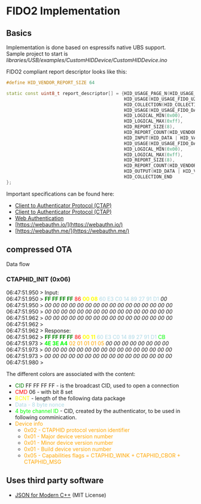 # FIDO2 Implementation


## Basics

Implementation is done based on espressifs native UBS support. \
Sample project to start is _libraries/USB/examples/CustomHIDDevice/CustomHIDDevice.ino_

FIDO2 compliant report descriptor looks like this:


```cpp
#define HID_VENDOR_REPORT_SIZE 64

static const uint8_t report_descriptor[] = {HID_USAGE_PAGE_N(HID_USAGE_PAGE_FIDO, 2),
                                            HID_USAGE(HID_USAGE_FIDO_U2FHID),
                                            HID_COLLECTION(HID_COLLECTION_APPLICATION),
                                            HID_USAGE(HID_USAGE_FIDO_DATA_IN), /* Input */
                                            HID_LOGICAL_MIN(0x00),
                                            HID_LOGICAL_MAX(0xff),
                                            HID_REPORT_SIZE(8),
                                            HID_REPORT_COUNT(HID_VENDOR_REPORT_SIZE),
                                            HID_INPUT(HID_DATA | HID_VARIABLE | HID_ABSOLUTE),
                                            HID_USAGE(HID_USAGE_FIDO_DATA_OUT), /* Output */
                                            HID_LOGICAL_MIN(0x00),
                                            HID_LOGICAL_MAX(0xff),
                                            HID_REPORT_SIZE(8),
                                            HID_REPORT_COUNT(HID_VENDOR_REPORT_SIZE),
                                            HID_OUTPUT(HID_DATA | HID_VARIABLE | HID_ABSOLUTE),
                                            HID_COLLECTION_END
};
```

Important specifications can be found here:
* [Client to Authenticator Protocol (CTAP)](https://fidoalliance.org/specs/fido-v2.0-ps-20190130/fido-client-to-authenticator-protocol-v2.0-ps-20190130.html)
* [Client to Authenticator Protocol (CTAP)](https://fidoalliance.org/specs/fido-v2.1-ps-20210615/fido-client-to-authenticator-protocol-v2.1-ps-errata-20220621.html)
* [Web Authentication](https://www.w3.org/TR/webauthn-1/#conforming-all-classes)
* [https://webauthn.io/](https://webauthn.io/)
* [https://webauthn.me/](https://webauthn.me/)

## compressed OTA

Data flow

### CTAPHID_INIT (0x06) 


06:47:51.950 > Input: \
06:47:51.950 > <span style="color:green">**FF FF FF FF**</span> <span style="color:red">86</span> <span style="color:yellow">**00 08**</span> <span style="color:lightblue">60 E3 C0 14 89 27 91 D1</span> _00_ \
06:47:51.950 > _00 00 00 00 00 00 00 00 00 00 00 00 00 00 00 00_ \
06:47:51.950 > _00 00 00 00 00 00 00 00 00 00 00 00 00 00 00 00_ \
06:47:51.962 > _00 00 00 00 00 00 00 00 00 00 00 00 00 00 00 00_ \
06:47:51.962 > \
06:47:51.962 > Response: \
06:47:51.962 > <span style="color:green">**FF FF FF FF**</span> <span style="color:red">86</span> <span style="color:yellow">**00 11**</span> <span style="color:lightblue">60 E3 C0 14 89 27 91 D1</span> <span style="color:lime">CB</span> \
06:47:51.973 > <span style="color:lime">**4E 3E A4**</span> <span style="color:orange">02 01 01 01 05</span> _00 00 00 00 00 00 00 00_ \
06:47:51.973 > _00 00 00 00 00 00 00 00 00 00 00 00 00 00 00 00_ \
06:47:51.973 > _00 00 00 00 00 00 00 00 00 00 00 00 00 00 00 00_ \
06:47:51.980 > 

The different colors are associated with the content:
* <span style="color:green">CID </span> FF FF FF FF - is the broadcast CID, used to open a connection
* <span style="color:red">CMD </span> 06 - with bit 8 set
* <span style="color:yellow">BCNT </span> - length of the following data package
* <span style="color:lightblue">Data - 8 byte nonce</span>
* <span style="color:lime">4 byte channel ID</span> - CID, created by the authenticator, to be used in following comminication.
* <span style="color:orange">Device info</span>
    * <span style="color:orange">0x02 - CTAPHID protocol version identifier</span>
    * <span style="color:orange">0x01 - Major device version number</span>
    * <span style="color:orange">0x01 - Minor device version number</span>
    * <span style="color:orange">0x01 - Build device version number</span>
    * <span style="color:orange">0x05 - Capabilities flags = CTAPHID_WINK + CTAPHID_CBOR + CTAPHID_MSG</span>

## Uses third party software

* [JSON for Modern C++](https://github.com/nlohmann/json) (MIT License)
